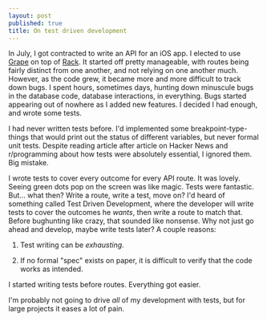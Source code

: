 ```yaml
---
layout: post
published: true
title: On test driven development
---
```


In July, I got contracted to write an API for an iOS app. I elected to use [Grape](https://github.com/intridea/grape) on top of [Rack](http://rack.github.io). It started off pretty manageable, with routes being fairly distinct from one another, and not relying on one another much. However, as the code grew, it became more and more difficult to track down bugs. I spent hours, sometimes days, hunting down minuscule bugs in the database code, database interactions, in everything. Bugs started appearing out of nowhere as I added new features. I decided I had enough, and wrote some tests.

I had never written tests before. I'd implemented some breakpoint-type-things that would print out the status of different variables, but never formal unit tests. Despite reading article after article on Hacker News and r/programming about how tests were absolutely essential, I ignored them. Big mistake.

I wrote tests to cover every outcome for every API route. It was lovely. Seeing green dots pop on the screen was like magic. Tests were fantastic. But... what then? Write a route, write a test, move on? I'd heard of something called Test Driven Development, where the developer will write tests to cover the outcomes he *wants*, then write a route to match that. Before bughunting like crazy, that sounded like nonsense. Why not just go ahead and develop, maybe write tests later? A couple reasons:

1. Test writing can be *exhausting*.

2. If no formal "spec" exists on paper, it is difficult to verify that the code works as intended.

I started writing tests before routes. Everything got easier.

I'm probably not going to drive *all* of my development with tests, but for large projects it eases a lot of pain.